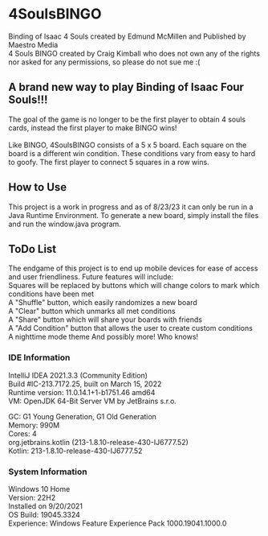 # 4SoulsBINGO
Binding of Isaac 4 Souls created by Edmund McMillen and Published by Maestro Media
<br> 4 Souls BINGO created by Craig Kimball who does not own any of the rights nor asked for any permissions, so please do not sue me :(
## A brand new way to play Binding of Isaac Four Souls!!!
The goal of the game is no longer to be the first player to obtain 4 souls cards, instead the first player to make BINGO wins!
<br> <br> Like BINGO, 4SoulsBINGO consists of a 5 x 5 board. Each square on the board is a different win condition. These conditions vary from easy to hard to goofy. The first player to connect 5 squares in a row wins.

## How to Use
This project is a work in progress and as of 8/23/23 it can only be run in a Java Runtime Environment. To generate a new board, simply install the files and run the window.java program.

## ToDo List
The endgame of this project is to end up mobile devices for ease of access and user friendliness. Future features will include: <br>
Squares will be replaced by buttons which will change colors to mark which conditions have been met <br>
A "Shuffle" button, which easily randomizes a new board <br>
A "Clear" button which unmarks all met conditions <br>
A "Share" button which will share your boards with friends <br>
A "Add Condition" button that allows the user to create custom conditions <br>
A nighttime mode theme
And possibly more! Who knows!

### IDE Information
IntelliJ IDEA 2021.3.3 (Community Edition) <br>
Build #IC-213.7172.25, built on March 15, 2022 <br>
Runtime version: 11.0.14.1+1-b1751.46 amd64 <br>
VM: OpenJDK 64-Bit Server VM by JetBrains s.r.o. <br>

GC: G1 Young Generation, G1 Old Generation <br>
Memory: 990M <br>
Cores: 4 <br>
org.jetbrains.kotlin (213-1.8.10-release-430-IJ6777.52) <br>
Kotlin: 213-1.8.10-release-430-IJ6777.52 

### System Information
Windows 10 Home <br>
Version: 22H2 <br>
Installed on 9/20/2021 <br>
OS Build: 19045.3324 <br>
Experience: Windows Feature Experience Pack 1000.19041.1000.0

